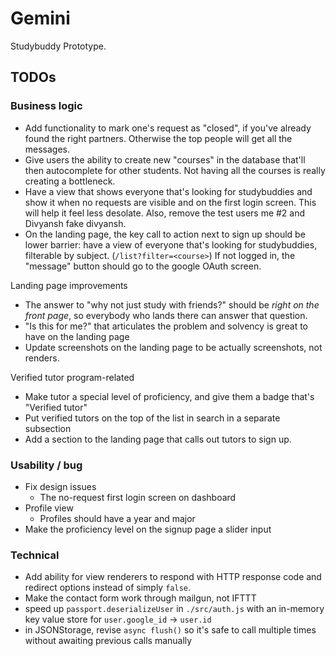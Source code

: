 # Gemini

Studybuddy Prototype.

## TODOs

### Business logic

- Add functionality to mark one's request as "closed", if you've already found the right partners. Otherwise the top people will get all the messages.
- Give users the ability to create new "courses" in the database that'll then autocomplete for other students. Not having all the courses is really creating a bottleneck.
- Have a view that shows everyone that's looking for studybuddies and show it when no requests are visible and on the first login screen. This will help it feel less desolate. Also, remove the test users me #2 and Divyansh fake divyansh.
- On the landing page, the key call to action next to sign up should be lower barrier: have a view of everyone that's looking for studybuddies, filterable by subject. (`/list?filter=<course>`) If not logged in, the "message" button should go to the google OAuth screen.

Landing page improvements

- The answer to "why not just study with friends?" should be _right on the front page_, so everybody who lands there can answer that question.
- "Is this for me?" that articulates the problem and solvency is great to have on the landing page
- Update screenshots on the landing page to be actually screenshots, not renders.

Verified tutor program-related

- Make tutor a special level of proficiency, and give them a badge that's "Verified tutor"
- Put verified tutors on the top of the list in search in a separate subsection
- Add a section to the landing page that calls out tutors to sign up.

### Usability / bug

- Fix design issues
    - The no-request first login screen on dashboard
- Profile view
    - Profiles should have a year and major
- Make the proficiency level on the signup page a slider input

### Technical

- Add ability for view renderers to respond with HTTP response code and redirect options instead of simply `false`.
- Make the contact form work through mailgun, not IFTTT
- speed up `passport.deserializeUser` in `./src/auth.js` with an in-memory key value store for `user.google_id` -> `user.id`
- in JSONStorage, revise `async flush()` so it's safe to call multiple times without awaiting previous calls manually

